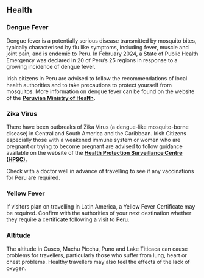 ## Health

### **Dengue Fever**

Dengue fever is a potentially serious disease transmitted by mosquito bites, typically characterised by flu like symptoms, including fever, muscle and joint pain, and is endemic to Peru. In February 2024, a State of Public Health Emergency was declared in 20 of Peru’s 25 regions in response to a growing incidence of dengue fever.

Irish citizens in Peru are advised to follow the recommendations of local health authorities and to take precautions to protect yourself from mosquitos. More information on dengue fever can be found on the website of the [**Peruvian Ministry of Health**](https://www.gob.pe/institucion/minsa/campa%C3%B1as/8255-campana-de-prevencion-y-control-del-dengue)**.**

### **Zika Virus**

There have been outbreaks of Zika Virus (a dengue-like mosquito-borne disease) in Central and South America and the Caribbean. Irish Citizens especially those with a weakened immune system or women who are pregnant or trying to become pregnant are advised to follow guidance available on the website of the [**Health Protection Surveillance Centre (HPSC).**](https://www.hpsc.ie/a-z/vectorborne/zika/)

Check with a doctor well in advance of travelling to see if any vaccinations for Peru are required.

### **Yellow Fever**

If visitors plan on travelling in Latin America, a Yellow Fever Certificate may be required. Confirm with the authorities of your next destination whether they require a certificate following a visit to Peru.

### **Altitude**

The altitude in Cusco, Machu Picchu, Puno and Lake Titicaca can cause problems for travellers, particularly those who suffer from lung, heart or chest problems. Healthy travellers may also feel the effects of the lack of oxygen.